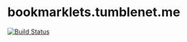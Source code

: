 # bookmarklets.tumblenet.me

[![Build Status](https://travis-ci.org/tumblenet/bookmarklets.tumblenet.me.svg?branch=master)](https://travis-ci.org/tumblenet/bookmarklets.tumblenet.me)
